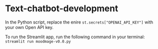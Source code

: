 # Text-chatbot-development

In the Python script, replace the enire `st.secrets["OPENAI_API_KEY"]` with your own Open API key.

To run the Streamlit app, run the following command in your terminal: `streamlit run moodmage-v0.0.py`
